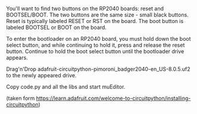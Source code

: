 You'll want to find two buttons on the RP2040 boards: reset and BOOTSEL/BOOT. The two buttons are the same size - small black buttons. Reset is typically labeled RESET or RST on the board. The boot button is labeled BOOTSEL or BOOT on the board.

To enter the bootloader on an RP2040 board, you must hold down the boot select button, and while continuing to hold it, press and release the reset button. Continue to hold the boot select button until the bootloader drive appears.

Drag'n'Drop adafruit-circuitpython-pimoroni_badger2040-en_US-8.0.5.uf2 to the newly appeared drive.

Copy code.py and all the libs and start muEditor.

(taken form https://learn.adafruit.com/welcome-to-circuitpython/installing-circuitpython)
